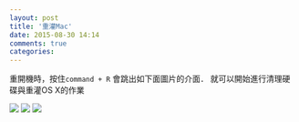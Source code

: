 ```yaml
---
layout: post
title: '重灌Mac'
date: 2015-08-30 14:14
comments: true
categories: 
---
```

重開機時，按住`command + R` 會跳出如下面圖片的介面．
就可以開始進行清理硬碟與重灌OS X的作業

<img src="//imagehosting.rickyfun.net/201508/A05-01.png">

<img src="//imagehosting.rickyfun.net/201508/A05-02.png">

<img src="//imagehosting.rickyfun.net/201508/A05-03.png">

